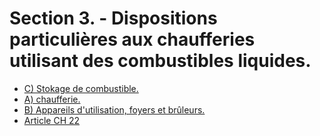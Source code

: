 # Section 3. - Dispositions particulières aux chaufferies utilisant des combustibles liquides.

- [C) Stokage de combustible.](c)
- [A) chaufferie.](a)
- [B) Appareils d'utilisation, foyers et brûleurs.](b)
- [Article CH 22](article-ch-22.md)
